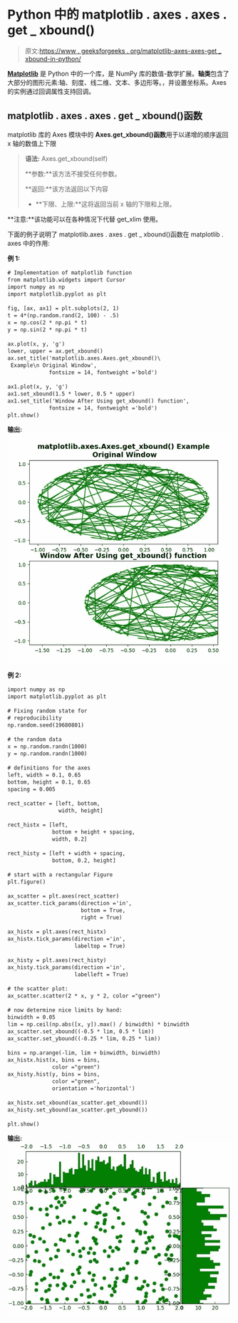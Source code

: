 # Python 中的 matplotlib . axes . axes . get _ xbound()

> 原文:[https://www . geeksforgeeks . org/matplotlib-axes-axes-get _ xbound-in-python/](https://www.geeksforgeeks.org/matplotlib-axes-axes-get_xbound-in-python/)

**[Matplotlib](https://www.geeksforgeeks.org/python-introduction-matplotlib/)** 是 Python 中的一个库，是 NumPy 库的数值-数学扩展。**轴类**包含了大部分的图形元素:轴、刻度、线二维、文本、多边形等。，并设置坐标系。Axes 的实例通过回调属性支持回调。

## matplotlib . axes . axes . get _ xbound()函数

matplotlib 库的 Axes 模块中的 **Axes.get_xbound()函数**用于以递增的顺序返回 x 轴的数值上下限

> **语法:** Axes.get_xbound(self)
> 
> **参数:**该方法不接受任何参数。
> 
> **返回:**该方法返回以下内容
> 
> *   **下限、上限:**这将返回当前 x 轴的下限和上限。

**注意:**该功能可以在各种情况下代替 get_xlim 使用。

下面的例子说明了 matplotlib.axes . axes . get _ xbound()函数在 matplotlib . axes 中的作用:

**例 1:**

```
# Implementation of matplotlib function
from matplotlib.widgets import Cursor
import numpy as np
import matplotlib.pyplot as plt

fig, [ax, ax1] = plt.subplots(2, 1)
t = 4*(np.random.rand(2, 100) - .5)
x = np.cos(2 * np.pi * t)
y = np.sin(2 * np.pi * t)

ax.plot(x, y, 'g')
lower, upper = ax.get_xbound()
ax.set_title('matplotlib.axes.Axes.get_xbound()\
 Example\n Original Window',
             fontsize = 14, fontweight ='bold')

ax1.plot(x, y, 'g')
ax1.set_xbound(1.5 * lower, 0.5 * upper)
ax1.set_title('Window After Using get_xbound() function',
             fontsize = 14, fontweight ='bold')
plt.show()
```

**输出:**
![](img/bcc74c9819ddeab54e8ba09ac62aca56.png)

**例 2:**

```
import numpy as np
import matplotlib.pyplot as plt

# Fixing random state for
# reproducibility
np.random.seed(19680801)

# the random data
x = np.random.randn(1000)
y = np.random.randn(1000)

# definitions for the axes
left, width = 0.1, 0.65
bottom, height = 0.1, 0.65
spacing = 0.005

rect_scatter = [left, bottom,
                width, height]

rect_histx = [left,
              bottom + height + spacing,
              width, 0.2]

rect_histy = [left + width + spacing,
              bottom, 0.2, height]

# start with a rectangular Figure
plt.figure()

ax_scatter = plt.axes(rect_scatter)
ax_scatter.tick_params(direction ='in',
                       bottom = True, 
                       right = True)

ax_histx = plt.axes(rect_histx)
ax_histx.tick_params(direction ='in',
                     labeltop = True)

ax_histy = plt.axes(rect_histy)
ax_histy.tick_params(direction ='in',
                     labelleft = True)

# the scatter plot:
ax_scatter.scatter(2 * x, y * 2, color ="green")

# now determine nice limits by hand:
binwidth = 0.05
lim = np.ceil(np.abs([x, y]).max() / binwidth) * binwidth
ax_scatter.set_xbound((-0.5 * lim, 0.5 * lim))
ax_scatter.set_ybound((-0.25 * lim, 0.25 * lim))

bins = np.arange(-lim, lim + binwidth, binwidth)
ax_histx.hist(x, bins = bins,
              color ="green")
ax_histy.hist(y, bins = bins, 
              color ="green", 
              orientation ='horizontal')

ax_histx.set_xbound(ax_scatter.get_xbound())
ax_histy.set_ybound(ax_scatter.get_ybound())

plt.show()
```

**输出:**
![](img/50eaa3a0b0213305e5edab3927d2cc6a.png)